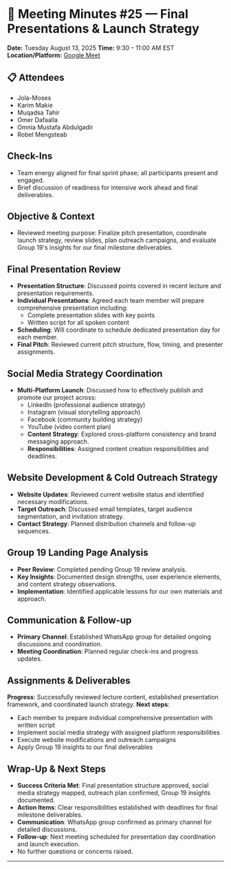 
# 📝 Meeting Minutes #25 — Final Presentations & Launch Strategy

**Date:** Tuesday August 13, 2025
**Time:** 9:30 – 11:00 AM EST
**Location/Platform:** [Google Meet](https://meet.google.com/rtd-dxdr-dsz)

## 📋 Attendees

* Jola-Moses
* Karim Makie
* Muqadsa Tahir
* Omer Dafaalla
* Omnia Mustafa Abdulgadir
* Robel Mengsteab

## **Check-Ins**

* Team energy aligned for final sprint phase;
all participants present and engaged.
* Brief discussion of readiness for intensive
work ahead and final deliverables.

## **Objective & Context**

* Reviewed meeting purpose: Finalize pitch presentation,
coordinate launch strategy, review slides,
plan outreach campaigns, and evaluate Group 19's insights
for our final milestone deliverables.

## **Final Presentation Review**

* **Presentation Structure**: Discussed points
covered in recent lecture and presentation requirements.
* **Individual Presentations**: Agreed each team member
will prepare comprehensive presentation including:
  * Complete presentation slides with key points
  * Written script for all spoken content
* **Scheduling**: Will coordinate to schedule dedicated
  presentation day for each member.
* **Final Pitch**: Reviewed current pitch structure,
  flow, timing, and presenter assignments.

## **Social Media Strategy Coordination**

* **Multi-Platform Launch**: Discussed how to effectively
publish and promote our project across:
  * LinkedIn (professional audience strategy)
  * Instagram (visual storytelling approach)
  * Facebook (community building strategy)
  * YouTube (video content plan)
  * **Content Strategy**: Explored cross-platform consistency
  and brand messaging approach.
  * **Responsibilities**: Assigned content creation
  responsibilities and deadlines.

## **Website Development & Cold Outreach Strategy**

* **Website Updates**: Reviewed current website
status and identified necessary modifications.
* **Target Outreach**: Discussed email templates,
target audience segmentation, and invitation strategy.
* **Contact Strategy**: Planned distribution channels
and follow-up sequences.

## **Group 19 Landing Page Analysis**

* **Peer Review**: Completed pending Group
19 review analysis.
* **Key Insights**: Documented design strengths,
user experience elements, and content strategy observations.
* **Implementation**: Identified applicable lessons for
our own materials and approach.

## **Communication & Follow-up**

* **Primary Channel**: Established WhatsApp group for detailed
ongoing discussions and coordination.
* **Meeting Coordination**: Planned regular check-ins and progress updates.

## **Assignments & Deliverables**

**Progress**: Successfully reviewed lecture content,
established presentation framework, and coordinated launch strategy.
**Next steps**:

* Each member to prepare individual comprehensive presentation with written script
* Implement social media strategy with assigned platform responsibilities
* Execute website modifications and outreach campaigns
* Apply Group 19 insights to our final deliverables

## **Wrap-Up & Next Steps**

* **Success Criteria Met**: Final presentation structure approved,
social media strategy mapped, outreach plan confirmed, Group 19 insights documented.
* **Action Items**: Clear responsibilities established
with deadlines for final milestone deliverables.
* **Communication**: WhatsApp group confirmed as primary
channel for detailed discussions.
* **Follow-up**: Next meeting scheduled for presentation day
coordination and launch execution.
* No further questions or concerns raised.

___
